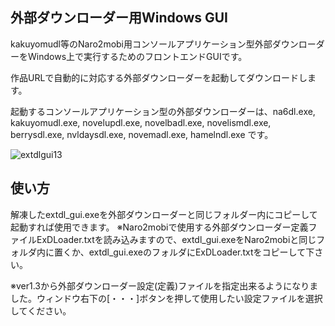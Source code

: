 ## 外部ダウンローダー用Windows GUI
kakuyomudl等のNaro2mobi用コンソールアプリケーション型外部ダウンローダーをWindows上で実行するためのフロントエンドGUIです。

作品URLで自動的に対応する外部ダウンローダーを起動してダウンロードします。

起動するコンソールアプリケーション型の外部ダウンローダーは、na6dl.exe, kakuyomudl.exe, novelupdl.exe, novelbadl.exe, novelismdl.exe, berrysdl.exe, nvldaysdl.exe, novemadl.exe, hamelndl.exe です。

![extdlgui13](https://github.com/user-attachments/assets/b999dcfe-dc79-4278-937a-c505ebe1c8b2)


## 使い方
解凍したextdl_gui.exeを外部ダウンローダーと同じフォルダー内にコピーして起動すれば使用できます。
※Naro2mobiで使用する外部ダウンローダー定義ファイルExDLoader.txtを読み込みますので、extdl_gui.exeをNaro2mobiと同じフォルダ内に置くか、extdl_gui.exeのフォルダにExDLoader.txtをコピーして下さい。

※ver1.3から外部ダウンローダー設定(定義)ファイルを指定出来るようになりました。ウィンドウ右下の[・・・]ボタンを押して使用したい設定ファイルを選択してください。




